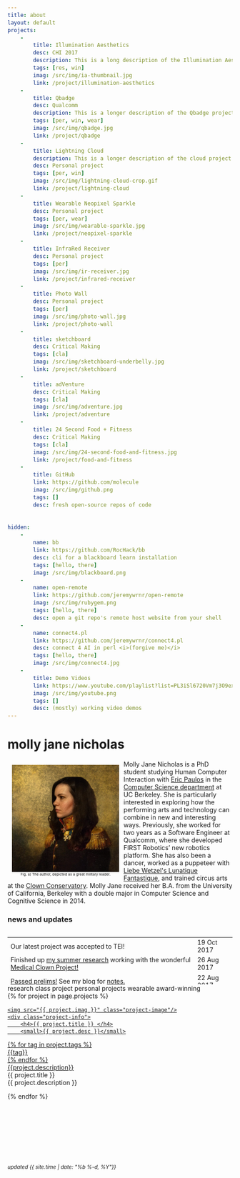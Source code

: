 ```yaml
---
title: about
layout: default
projects:
    -
        title: Illumination Aesthetics
        desc: CHI 2017
        description: This is a long description of the Illumination Aesthetics project.
        tags: [res, win]
        imag: /src/img/ia-thumbnail.jpg
        link: /project/illumination-aesthetics
    -
        title: Qbadge
        desc: Qualcomm
        description: This is a longer description of the Qbadge project.
        tags: [per, win, wear]
        imag: /src/img/qbadge.jpg
        link: /project/qbadge
    -
        title: Lightning Cloud
        description: This is a longer description of the cloud project.
        desc: Personal project
        tags: [per, win]
        imag: /src/img/lightning-cloud-crop.gif
        link: /project/lightning-cloud
    -
        title: Wearable Neopixel Sparkle
        desc: Personal project
        tags: [per, wear]
        imag: /src/img/wearable-sparkle.jpg
        link: /project/neopixel-sparkle
    -
        title: InfraRed Receiver
        desc: Personal project
        tags: [per]
        imag: /src/img/ir-receiver.jpg
        link: /project/infrared-receiver
    -
        title: Photo Wall
        desc: Personal project
        tags: [per]
        imag: /src/img/photo-wall.jpg
        link: /project/photo-wall
    -
        title: sketchboard
        desc: Critical Making
        tags: [cla]
        imag: /src/img/sketchboard-underbelly.jpg
        link: /project/sketchboard
    -
        title: adVenture
        desc: Critical Making
        tags: [cla]
        imag: /src/img/adventure.jpg
        link: /project/adventure
    -
        title: 24 Second Food + Fitness
        desc: Critical Making
        tags: [cla]
        imag: /src/img/24-second-food-and-fitness.jpg
        link: /project/food-and-fitness
    -
        title: GitHub
        link: https://github.com/molecule
        imag: /src/img/github.png
        tags: []
        desc: fresh open-source repos of code


hidden:
    -
        name: bb
        link: https://github.com/RocHack/bb
        desc: cli for a blackboard learn installation
        tags: [hello, there]
        imag: /src/img/blackboard.png
    -
        name: open-remote
        link: https://github.com/jeremywrnr/open-remote
        imag: /src/img/rubygem.png
        tags: [hello, there]
        desc: open a git repo's remote host website from your shell
    -
        name: connect4.pl
        link: https://github.com/jeremywrnr/connect4.pl
        desc: connect 4 AI in perl <i>(forgive me)</i>
        tags: [hello, there]
        imag: /src/img/connect4.jpg
    -
        title: Demo Videos
        link: https://www.youtube.com/playlist?list=PL3iSl6720Vm7j3O9ex-FjVuZ9ZaiL4ph0
        imag: /src/img/youtube.png
        tags: []
        desc: (mostly) working video demos
---
```



# molly jane nicholas
[//]: # ( m: &#109 o: &#111 l: &#108 e: &#101 c: &#99 u: &#117 @: &#64 y: &#121 )
[//]: # ( molecule: &#109;&#111;&#108;&#101;&#99;&#117;&#108;&#101)
[//]: # ( @berkeley.edu: &#064;&#098;&#101;&#114;&#107;&#101;&#108;&#101;&#121;&#046;&#101;&#100;&#117; )


<div class="clearfix">

<div style="float: left; text-align:center; width:240px; padding:10px; font-size:8px; line-height:8px">
<img src="/src/img/general-molly.jpg"/>
<span style="display:block;"> Fig. a) The author, depicted as a great military leader. </span>
</div>

<p> Molly Jane Nicholas is a PhD student studying Human Computer Interaction 
  with <a href="http://www.paulos.net/">Eric Paulos</a> in the <a href="http://www.cs.berkeley.edu" target="_blank">Computer Science department</a> at UC Berkeley. She is particularly interested in exploring how the performing arts and technology can combine in new and interesting ways. Previously, she worked for two years as a Software Engineer at Qualcomm, where she developed FIRST Robotics’ new robotics platform. She has also been a dancer, worked as a puppeteer with <a href="http://www.lunfan.com/">Liebe Wetzel's Lunatique Fantastique</a>, and trained circus arts at the <a href="http://circuscenter.org/clown">Clown Conservatory</a>.  Molly Jane received her B.A. from the University of California, Berkeley with a double major in Computer Science and Cognitive Science in 2014. </p>


<h3>
    news and updates
</h3>

<div style="height:120px; overflow:scroll">
  <table>
  <tr>
    <td>Our latest project was accepted to TEI!</td>
    <td>19 Oct 2017</td>
  </tr>
  <tr>
    <td>Finished up <a href="http://bcnm.berkeley.edu/news-research/1404/summer-research-dispatch-molly-nicholas-wearable-tech-in-hospitals">my summer research</a> working with the wonderful <a href="https://medicalclownproject.org/">Medical Clown Project!</a> </td>
    <td>26 Aug 2017</td>
  </tr>
  <tr>
    <td><a href="https://molecule.github.io/post/prelims%20feedback%20from%20examiners/">Passed prelims!</a> See my blog for <a href="https://molecule.github.io/post/prelims%20from%20my%20perspective/">notes.</a></td>
    <td>22 Aug 2017</td>
  </tr>
  <tr>
    <td>Paper rejected from UIST :(</td>
    <td>22 May 2017</td>
  </tr>
  <tr>
    <td><a href="https://molecule.github.io/project/illumination-aesthetics/">Our paper</a> won a Best Paper Award at CHI!!!</td>
    <td>07 May 2017</td>
  </tr>
  <tr>
    <td>Illumination Aesthetics, work on treating light as a material, was accepted to CHI 2017!</td>
    <td>16 Jan 2017</td>
  </tr>
</table>
</div>

</div><!--clearfix-->

<div id="tags">
  <span class="tag res">research</span>
  <span class="tag cla">class project</span>
  <span class="tag per">personal projects</span>
  <span class="tag wear">wearable</span>
  <span class="tag win">award-winning</span>
</div>

<div id='projects'>
{% for project in page.projects %}
<div class="project">
  <a href="{{ project.link }}">
  <div class="project-wrapper">
    
    <img src="{{ project.imag }}" class="project-image"/>
    <div class="project-info">
        <h4>{{ project.title }} </h4>
        <small>{{ project.desc }}</small>
  </div>
  <div class="project-tags">
    {% for tag in project.tags %} <div class="tag {{tag}}">{{tag}}</div>
    {% endfor %}</div>
  </div>
  <div class="project-description"> {{project.description}} </div>
</a>
</div>

<div id="project_details">
    <div id="project_details_title">{{ project.title }}</div>
    <div id="project_details_description">{{ project.description }}</div>
</div>


{% endfor %}
</div>


<p style="margin: 0.5em 0em 10em 0em;">
<small><i>

<script src="https://ajax.googleapis.com/ajax/libs/jquery/3.2.1/jquery.min.js"></script>
<script src="/src/js/index.js"> </script>

<script>
  (function(i,s,o,g,r,a,m){i['GoogleAnalyticsObject']=r;i[r]=i[r]||function(){
  (i[r].q=i[r].q||[]).push(arguments)},i[r].l=1*new Date();a=s.createElement(o),
  m=s.getElementsByTagName(o)[0];a.async=1;a.src=g;m.parentNode.insertBefore(a,m)
  })(window,document,'script','https://www.google-analytics.com/analytics.js','ga');

  ga('create', 'UA-105325825-1', 'auto');
  ga('send', 'pageview');

</script>


<!--<a href="/mit-license">license</a> --->
updated {{ site.time | date: "%b %-d, %Y"}} </i></small>
</p>
